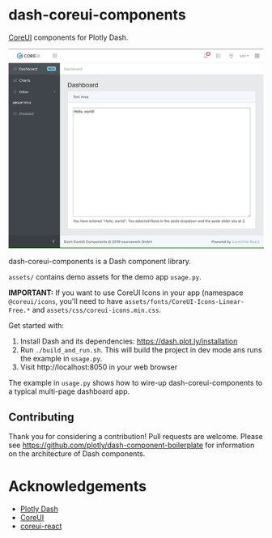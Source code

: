 # dash-coreui-components

[CoreUI](https://coreui.io) components for Plotly Dash.

![](demo.gif)

dash-coreui-components is a Dash component library.

`assets/` contains demo assets for the demo app `usage.py`.

**IMPORTANT:** If you want to use CoreUI Icons in your app (namespace `@coreui/icons`, you'll need to have `assets/fonts/CoreUI-Icons-Linear-Free.*` and `assets/css/coreui-icons.min.css`.

Get started with:
1. Install Dash and its dependencies: https://dash.plot.ly/installation
2. Run `./build_and_run.sh`. This will build the project in dev mode ans runs the example in `usage.py`.
3. Visit http://localhost:8050 in your web browser

The example in `usage.py` shows how to wire-up dash-coreui-components to a typical multi-page dashboard app.


## Contributing

Thank you for considering a contribution!
Pull requests are welcome.
Please see https://github.com/plotly/dash-component-boilerplate for information on the architecture of Dash components.


# Acknowledgements

* [Plotly Dash](https://plot.ly/products/dash/)
* [CoreUI](https://coreui.io)
* [coreui-react](https://github.com/coreui/coreui-react)

